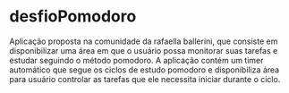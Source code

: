 # desfioPomodoro
 Aplicação proposta na comunidade da rafaella ballerini, que consiste em disponibilizar uma área em que o usuário possa monitorar suas tarefas e estudar seguindo o método pomodoro. A aplicação contém um timer automático que segue os ciclos de estudo pomodoro e disponibiliza área para usuário controlar as tarefas que ele necessita iniciar durante o ciclo.
